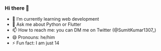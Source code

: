 ### Hi there 👋

<!--
**SumitKumar1307/SumitKumar1307** is a ✨ _special_ ✨ repository because its `README.md` (this file) appears on your GitHub profile.

Here are some ideas to get you started:-->

- 🌱 I’m currently learning web development
- 💬 Ask me about Python or Flutter
- 📫 How to reach me: you can DM me on Twitter (@SumitKumar1307_)
- 😄 Pronouns: he/him
- ⚡ Fun fact: I am just 14


